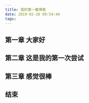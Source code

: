 ```yaml
---
title: 我的第一篇博客
date: 2019-02-26 09:54:44
tags:
---
```


## 第一章 大家好



## 第二章 这是我的第一次尝试



## 第三章 感觉很棒



## 结束

